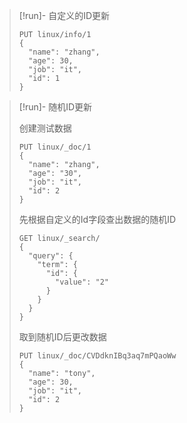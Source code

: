 > [!run]- 自定义的ID更新
> 
> 
> ```
> PUT linux/info/1
> {
>   "name": "zhang",
>   "age": 30,
>   "job": "it",
>   "id": 1
> }
> ```

> [!run]- 随机ID更新
> 
> 
> 创建测试数据
> 
> ```
> PUT linux/_doc/1
> {
>   "name": "zhang",
>   "age": "30",
>   "job": "it",
>   "id": 2
> }
> ```
> 
> 先根据自定义的Id字段查出数据的随机ID
> 
> ```
> GET linux/_search/
> {
>   "query": {
>     "term": {
>       "id": {
>         "value": "2"
>       }
>     }
>   }
> }
> ```
> 
> 取到随机ID后更改数据
> 
> ```
> PUT linux/_doc/CVDdknIBq3aq7mPQaoWw
> {
>   "name": "tony",
>   "age": 30,
>   "job": "it",
>   "id": 2
> }
> ```